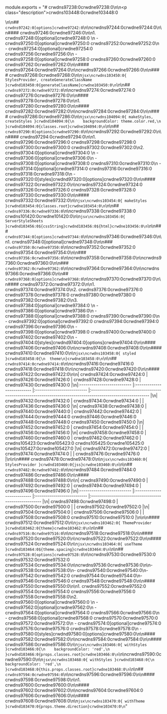 module.exports = "# crwdns97238:0crwdne97238:0\n\n<p class=\"description\">crwdns103448:0crwdne103448:0</p>\n\n## `crwdns97242:0[options]crwdne97242:0`\n\ncrwdns97244:0crwdne97244:0\n\n#### crwdns97246:0crwdne97246:0\n\n1. crwdns97248:0[optional]crwdne97248:0 \n  - crwdns97250:0[optional]crwdne97250:0 crwdns97252:0crwdne97252:0\n  - crwdns97254:0[optional]crwdne97254:0 crwdns97256:0crwdne97256:0\n  - crwdns97258:0[optional]crwdne97258:0 crwdns97260:0crwdne97260:0 crwdns97262:0crwdne97262:0\n\n#### crwdns97264:0crwdne97264:0\n\ncrwdns97266:0crwdne97266:0\n\n#### crwdns97268:0crwdne97268:0\n\n```jsx\ncrwdns103450:0{ StylesProvider, createGenerateClassName }crwdnd103450:0{generateClassName}crwdne103450:0\n```\n\n## `crwdns97272:0crwdne97272:0`\n\ncrwdns97274:0crwdne97274:0 crwdns97276:0crwdne97276:0\n\n#### crwdns97278:0crwdne97278:0\n\n1. crwdns97280:0crwdne97280:0\n\n#### crwdns97282:0crwdne97282:0\n\ncrwdns97284:0crwdne97284:0\n\n#### crwdns97286:0crwdne97286:0\n\n```jsx\ncrwdns104094:0{ makeStyles, createStyles }crwdnd104094:0{\n    backgroundColor: theme.color.red,\n  }crwdnd104094:0{classes.root}crwdne104094:0\n```\n\n## `crwdns97290:0[options]crwdne97290:0`\n\ncrwdns97292:0crwdne97292:0\n\n#### crwdns97294:0crwdne97294:0\n\n1. crwdns97296:0crwdne97296:0 crwdns97298:0crwdne97298:0 crwdns97300:0crwdne97300:0 crwdns97302:0crwdne97302:0\n2. crwdns97304:0[optional]crwdne97304:0 \n  - crwdns97306:0[optional]crwdne97306:0\n  - crwdns97308:0[optional]crwdne97308:0 crwdns97310:0crwdne97310:0\n  - crwdns97314:0[optional]crwdne97314:0 crwdns97316:0crwdne97316:0 crwdns97318:0crwdne97318:0\n  - crwdns97320:0[styles]crwdnd97320:0[options]crwdne97320:0\n\n#### crwdns97322:0crwdne97322:0\n\ncrwdns97324:0crwdne97324:0 crwdns97326:0crwdne97326:0 crwdns97328:0crwdne97328:0 crwdns97330:0crwdne97330:0\n\n#### crwdns97332:0crwdne97332:0\n\n```jsx\ncrwdns103454:0{ makeStyles }crwdnd103454:0{classes.root}crwdne103454:0\n```\n\n## `crwdns97336:0crwdne97336:0`\n\ncrwdns97338:0crwdne97338:0 crwdns101420:0crwdne101420:0\n\n```jsx\ncrwdns103456:0{ ServerStyleSheets }crwdnd103456:0${cssString}crwdnd103456:0${html}crwdne103456:0\n```\n\n### `crwdns97344:0[options]crwdne97344:0`\n\ncrwdns97346:0crwdne97346:0\n\n1. crwdns97348:0[optional]crwdne97348:0\n\n### `crwdns97350:0crwdne97350:0`\n\ncrwdns97352:0crwdne97352:0 crwdns97354:0crwdne97354:0\n\n### `crwdns97356:0crwdne97356:0`\n\ncrwdns97358:0crwdne97358:0\n\ncrwdns97360:0crwdne97360:0\n\n### `crwdns97362:0crwdne97362:0`\n\ncrwdns97364:0crwdne97364:0\n\ncrwdns97366:0crwdne97366:0\n\n## `crwdns97368:0[options]crwdne97368:0`\n\ncrwdns97370:0crwdne97370:0\n\n#### crwdns97372:0crwdne97372:0\n\n1. crwdns97374:0crwdne97374:0\n2. crwdns97376:0crwdne97376:0 crwdns97378:0crwdne97378:0 crwdns97380:0crwdne97380:0 crwdns97382:0crwdne97382:0\n3. crwdns97384:0[optional]crwdne97384:0 \n  - crwdns97386:0[optional]crwdne97386:0\n  - crwdns97388:0[optional]crwdne97388:0 crwdns97390:0crwdne97390:0\n  - crwdns97392:0[optional]crwdne97392:0 crwdns97394:0crwdne97394:0 crwdns97396:0crwdne97396:0\n  - crwdns97398:0[optional]crwdne97398:0 crwdns97400:0crwdne97400:0 crwdns97402:0crwdne97402:0\n  - crwdns97404:0[styles]crwdnd97404:0[options]crwdne97404:0\n\n#### crwdns97406:0crwdne97406:0\n\ncrwdns97408:0crwdne97408:0\n\n#### crwdns97410:0crwdne97410:0\n\n```jsx\ncrwdns103458:0{ styled }crwdnd103458:0{\n  theme\n}crwdne103458:0\n```\n\n## `crwdns97414:0crwdne97414:0`\n\ncrwdns97416:0crwdne97416:0 crwdns97418:0crwdne97418:0\n\ncrwdns97420:0crwdne97420:0\n\n#### crwdns97422:0crwdne97422:0\n\n| crwdns97424:0crwdne97424:0 | crwdns97426:0crwdne97426:0 | crwdns97428:0crwdne97428:0 | crwdns97430:0crwdne97430:0                                                                                  |\n|:-------------------------- |:-------------------------- |:-------------------------- |:----------------------------------------------------------------------------------------------------------- |\n| crwdns97432:0crwdne97432:0 | crwdns97434:0crwdne97434:0 |                            | crwdns97436:0crwdne97436:0                                                                                  |\n| crwdns97438:0crwdne97438:0 | crwdns97440:0crwdne97440:0 | crwdns97442:0crwdne97442:0 | crwdns97444:0crwdne97444:0 crwdns97446:0crwdne97446:0 crwdns97448:0crwdne97448:0 crwdns97450:0crwdne97450:0 |\n| crwdns97452:0crwdne97452:0 | crwdns97454:0crwdne97454:0 |                            | crwdns97456:0crwdne97456:0                                                                                  |\n| crwdns97458:0crwdne97458:0 | crwdns97460:0crwdne97460:0 | crwdns97462:0crwdne97462:0 | crwdns105423:0crwdne105423:0 crwdns105425:0crwdne105425:0 crwdns105427:0crwdne105427:0                      |\n| crwdns97472:0crwdne97472:0 | crwdns97474:0crwdne97474:0 |                            | crwdns97476:0crwdne97476:0                                                                                  |\n\n\n#### crwdns97478:0crwdne97478:0\n\n```jsx\ncrwdns103460:0{ StylesProvider }crwdnd103460:0{jss}crwdne103460:0\n```\n\n## `crwdns97482:0crwdne97482:0`\n\ncrwdns97484:0crwdne97484:0 crwdns97486:0crwdne97486:0\n\n#### crwdns97488:0crwdne97488:0\n\n| crwdns97490:0crwdne97490:0 | crwdns97492:0crwdne97492:0 | crwdns97494:0crwdne97494:0 | crwdns97496:0crwdne97496:0                            |\n|:-------------------------- |:-------------------------- |:-------------------------- |:----------------------------------------------------- |\n| crwdns97498:0crwdne97498:0 | crwdns97500:0crwdne97500:0 |                            | crwdns97502:0crwdne97502:0                            |\n| crwdns97504:0crwdne97504:0 | crwdns97506:0crwdne97506:0 |                            | crwdns97508:0crwdne97508:0 crwdns97510:0crwdne97510:0 |\n\n\n#### crwdns97512:0crwdne97512:0\n\n```jsx\ncrwdns103462:0{ ThemeProvider }crwdnd103462:0{theme}crwdne103462:0\n```\n\n## `crwdns97516:0crwdne97516:0`\n\ncrwdns97518:0crwdne97518:0\n\n#### crwdns97520:0crwdne97520:0\n\ncrwdns97522:0crwdne97522:0\n\n#### crwdns97524:0crwdne97524:0\n\n```jsx\ncrwdns103464:0{ useTheme }crwdnd103464:0${theme.spacing}crwdne103464:0\n```\n\n## `crwdns97528:0[options]crwdne97528:0`\n\ncrwdns97530:0crwdne97530:0 crwdns97532:0crwdne97532:0 crwdns97534:0crwdne97534:0\n\ncrwdns97536:0crwdne97536:0\n\n- crwdns97538:0crwdne97538:0\n- crwdns97540:0crwdne97540:0\n- crwdns97542:0crwdne97542:0 crwdns97544:0crwdne97544:0\n- crwdns97546:0crwdne97546:0 crwdns97548:0crwdne97548:0\n\n#### crwdns97550:0crwdne97550:0\n\n1. crwdns97552:0crwdne97552:0 crwdns97554:0crwdne97554:0 crwdns97556:0crwdne97556:0 crwdns97558:0crwdne97558:0\n2. crwdns97560:0[optional]crwdne97560:0 \n  - crwdns97562:0[optional]crwdne97562:0\n  - crwdns97564:0[optional]crwdne97564:0 crwdns97566:0crwdne97566:0\n  - crwdns97568:0[optional]crwdne97568:0 crwdns97570:0crwdne97570:0 crwdns97572:0crwdne97572:0\n  - crwdns97574:0[optional]crwdne97574:0 crwdns97576:0crwdne97576:0 crwdns97578:0crwdne97578:0\n  - crwdns97580:0[styles]crwdnd97580:0[options]crwdne97580:0\n\n#### crwdns97582:0crwdne97582:0\n\ncrwdns97584:0crwdne97584:0\n\n#### crwdns97586:0crwdne97586:0\n\n```jsx\ncrwdns103466:0{ withStyles }crwdnd103466:0{\n    backgroundColor: 'red',\n  }crwdnd103466:0{props.classes.root}crwdne103466:0\n```\n\ncrwdns97590:0crwdne97590:0\n\n```jsx\ncrwdns103468:0{ withStyles }crwdnd103468:0{\n    backgroundColor: 'red',\n  }crwdnd103468:0{this.props.classes.root}crwdne103468:0\n```\n\n## `crwdns97594:0crwdne97594:0`\n\ncrwdns97596:0crwdne97596:0\n\n#### crwdns97598:0crwdne97598:0\n\n1. crwdns97600:0crwdne97600:0\n\n#### crwdns97602:0crwdne97602:0\n\ncrwdns97604:0crwdne97604:0 crwdns97606:0crwdne97606:0\n\n#### crwdns97608:0crwdne97608:0\n\n```jsx\ncrwdns103470:0{ withTheme }crwdnd103470:0{props.theme.direction}crwdne103470:0\n```"